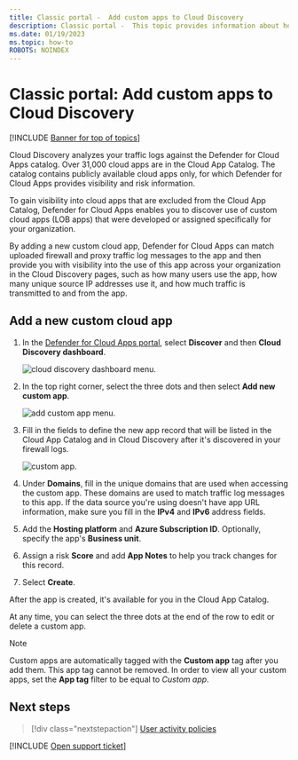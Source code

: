 ```yaml
---
title: Classic portal -  Add custom apps to Cloud Discovery 
description: Classic portal -  This topic provides information about how to add custom apps to Cloud Discovery in Defender for Cloud Apps to monitor Shadow IT.
ms.date: 01/19/2023
ms.topic: how-to
ROBOTS: NOINDEX
---
```

# Classic portal: Add custom apps to Cloud Discovery

[!INCLUDE [Banner for top of topics](includes/classic-banner.md)]

Cloud Discovery analyzes your traffic logs against the Defender for Cloud Apps catalog. Over 31,000 cloud apps are in the Cloud App Catalog. The catalog contains publicly available cloud apps only, for which Defender for Cloud Apps provides visibility and risk information.

To gain visibility into cloud apps that are excluded from the Cloud App Catalog, Defender for Cloud Apps enables you to discover use of custom cloud apps (LOB apps) that were developed or assigned specifically for your organization.

By adding a new custom cloud app, Defender for Cloud Apps can match uploaded firewall and proxy traffic log messages to the app and then provide you with visibility into the use of this app across your organization in the Cloud Discovery pages, such as how many users use the app, how many unique source IP addresses use it, and how much traffic is transmitted to and from the app.

## Add a new custom cloud app

1. In the [Defender for Cloud Apps portal](https://portal.cloudappsecurity.com/), select **Discover** and then **Cloud Discovery dashboard**.

    ![cloud discovery dashboard menu.](media/classic-cloud-discovery-dashboard-menu.png)

1. In the top right corner, select the three dots and then select **Add new custom app**.

    ![add custom app menu.](media/classic-add-custom-app-menu.png)

1. Fill in the fields to define the new app record that will be listed in the Cloud App Catalog and in Cloud Discovery after it's discovered in your firewall logs.

    ![custom app.](media/classic-add-custom-app.png)

1. Under **Domains**, fill in the unique domains that are used when accessing the custom app. These domains are used to match traffic log messages to this app. If the data source you're using doesn't have app URL information, make sure you fill in the **IPv4** and **IPv6** address fields.
1. Add the **Hosting platform** and **Azure Subscription ID**. Optionally, specify the app's **Business unit**.
1. Assign a risk **Score** and add **App Notes** to help you track changes for this record.
1. Select **Create**.

After the app is created, it's available for you in the Cloud App Catalog.

At any time, you can select the three dots at the end of the row to edit or delete a custom app.

>[!NOTE]
> Custom apps are automatically tagged with the **Custom app** tag after you add them. This app tag cannot be removed.
In order to view all your custom apps, set the **App tag** filter to be equal to *Custom app*.

## Next steps

> [!div class="nextstepaction"]
> [User activity policies](user-activity-policies.md)

[!INCLUDE [Open support ticket](includes/classic-support.md)]
